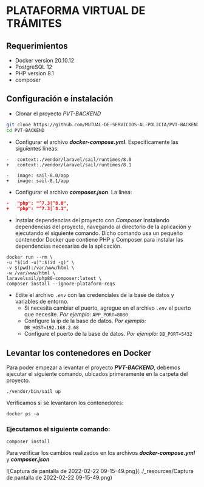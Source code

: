 # PLATAFORMA VIRTUAL DE TRÁMITES

## Requerimientos

- Docker version 20.10.12
- PostgreSQL 12
- PHP version 8.1
- composer

## Configuración e instalación

- Clonar el proyecto *PVT-BACKEND*

```bash
git clone https://github.com/MUTUAL-DE-SERVICIOS-AL-POLICIA/PVT-BACKEND
cd PVT-BACKEND
```

- Configurar el archivo ***docker-compose.yml***. Especificamente las siguientes lineas:

```docker
-   context:./vendor/laravel/sail/runtimes/8.0
+   context:./vendor/laravel/sail/runtimes/8.1

-   image: sail-8.0/app
+   image: sail-8.1/app
```

- Configurar el archivo ***composer.json***. La linea:

```json
-   "php": "^7.3|^8.0",
+   "php": "^7.3|`8.1",
```

- Instalar dependencias del proyecto con *Composer*
    Instalando dependencias del proyecto, navegando al directorio de la aplicación y ejecutando el siguiente comando. Dicho comando usa un pequeño contenedor Docker que contiene PHP y Composer para instalar las dependencias necesarias de la aplicación.

```docker
docker run --rm \
-u "$(id -u)":$(id -g)" \
-v $(pwd):/var/www/html \
-w /var/www/html \
laravelsail/php80-composer:latest \
composer install --ignore-plataform-reqs
```

- Edite el archivo *`.env`* con las credenciales de la base de datos y variables de entorno.
    - Si necesita cambiar el puerto, agregue en el archivo *`.env`* el puerto que necesite. *Por ejemplo:*
        `APP_PORT=8080`
    - Configure la ip de la base de datos. *Por ejemplo:*
        `DB_HOST=192.168.2.68`
    - Configure el puerto de la base de datos. *Por ejemplo:*
        `DB_PORT=5432`

## Levantar los contenedores en Docker

Para poder empezar a levantar el proyecto ***PVT-BACKEND***, debemos ejecutar el siguiente comando, ubicados primeramente en la carpeta del proyecto.

`./vendor/bin/sail up`

Verificamos si se levantaron los contenedores:

`docker ps -a`

### Ejecutamos el siguiente comando:

`composer install`

Para verificar los cambios realizados en los archivos ***docker-compose.yml*** y ***composer.json***

![Captura de pantalla de 2022-02-22 09-15-49.png](../_resources/Captura de pantalla de 2022-02-22 09-15-49.png)
